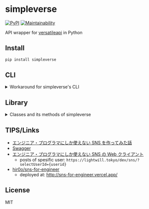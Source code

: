# simpleverse

[![PyPI](https://img.shields.io/pypi/v/simpleverse?color=blue)](https://pypi.org/project/simpleverse) [![Maintainability](https://api.codeclimate.com/v1/badges/3dafcba23209bf5a4a04/maintainability)](https://codeclimate.com/github/eggplants/simpleverse/maintainability)

API wrapper for [versatileapi](https://versatileapi.herokuapp.com/api) in Python

## Install

```bash
pip install simpleverse
```

## CLI

<!-- markdownlint-disable MD033 -->

<details>
<summary>Workaround for simpleverse's CLI</summary>

```text
$ simv -h
usage: simv [-h] {create_user,cu,update_user,uu,get_post,gp,get_user,gu,submit_post,sp} ...

Simple command for sending requests to versatileapi

positional arguments:
  {create_user,cu,update_user,uu,get_post,gp,get_user,gu,submit_post,sp}
    create_user (cu)
    update_user (uu)
    get_post (gp)
    get_user (gu)
    submit_post (sp)

optional arguments:
  -h, --help            show this help message and exit
$ simv cu -n eggplants -d "https://github.com/eggplants/simpleverseを書きました。"
b6e4ae19fc2c59ce55c726de44a40dc825faa04d
$ simv gu -u b6e4ae19fc2c59ce55c726de44a40dc825faa04d
{
    'id': 'b6e4ae19fc2c59ce55c726de44a40dc825faa04d',
    '_created_at': '2021-09-19T04:35:11.765+00:00',
    '_updated_at': '2021-09-19T04:35:11.765+00:00',
    '_user_id': 'b6e4ae19fc2c59ce55c726de44a40dc825faa04d',
    'description': 'https://github.com/eggplants/simpleverseを書きました。',
    'name': 'eggplants'
}
$ simv sp "コレはテストです"
00210022-a452-4be7-a873-d369b1bf8d70
$ simv gp -p 00210022-a452-4be7-a873-d369b1bf8d70
{
    'id': '00210022-a452-4be7-a873-d369b1bf8d70',
    '_created_at': '2021-09-19T04:45:42.017+00:00',
    '_updated_at': '2021-09-19T04:45:42.017+00:00',
    '_user_id': 'b6e4ae19fc2c59ce55c726de44a40dc825faa04d',
    'text': 'コレはテストです'
}
$ simv uu -n eggplants -d "こんにちは。https://github.com/eggplants/simpleverseを書きました。"
b6e4ae19fc2c59ce55c726de44a40dc825faa04d
$ simv gu -u b6e4ae19fc2c59ce55c726de44a40dc825faa04d
{
    'id': 'b6e4ae19fc2c59ce55c726de44a40dc825faa04d',
    '_created_at': '2021-09-19T04:35:11.765+00:00',
    '_updated_at': '2021-09-19T04:46:53.659+00:00',
    '_user_id': 'b6e4ae19fc2c59ce55c726de44a40dc825faa04d',
    'description': 'こんにちは。https://github.com/eggplants/simpleverseを書きました。',
    'name': 'eggplants'
}
$ # All posts by a specific user
$ simv gp | jq '.[]|select(._user_id=="b6e4ae19fc2c59ce55c726de44a40dc825faa04d")'
{
  "_created_at": "2021-09-18T18:50:33.316+00:00",
  "_updated_at": "2021-09-18T18:50:33.316+00:00",
  "_user_id": "b6e4ae19fc2c59ce55c726de44a40dc825faa04d",
  "id": "12d7d6c5-1412-4299-9fe0-4e11c5261aab",
  "text": "test"
}
{
  "_created_at": "2021-09-19T04:10:35.054+00:00",
  "_updated_at": "2021-09-19T04:10:35.054+00:00",
  "_user_id": "b6e4ae19fc2c59ce55c726de44a40dc825faa04d",
  "id": "81dd0981-de48-47b6-bb81-2bc33579d0d1",
  "text": "hello woooooooold!"
}
{
  "_created_at": "2021-09-19T04:14:44.837+00:00",
  "_updated_at": "2021-09-19T04:14:44.837+00:00",
  "_user_id": "b6e4ae19fc2c59ce55c726de44a40dc825faa04d",
  "id": "b281751f-03a9-47b0-ace1-2dc1be620a2a",
  "text": "hello woooooooold!\n(this post submitted by https://git.io/JzmhD)"
}
{
  "_created_at": "2021-09-19T04:39:57.808+00:00",
  "_updated_at": "2021-09-19T04:39:57.808+00:00",
  "_user_id": "b6e4ae19fc2c59ce55c726de44a40dc825faa04d",
  "id": "d2f875a4-540e-4332-ae4e-5ac80d435449",
  "text": "a"
}
{
  "_created_at": "2021-09-19T04:45:42.017+00:00",
  "_updated_at": "2021-09-19T04:45:42.017+00:00",
  "_user_id": "b6e4ae19fc2c59ce55c726de44a40dc825faa04d",
  "id": "00210022-a452-4be7-a873-d369b1bf8d70",
  "text": "コレはテストです"
}
```

</details>

<!-- markdownlint-enable MD033 -->

## Library

<!-- markdownlint-disable MD033 -->

<details>
<summary>Classes and its methods of simpleverse</summary>

```python

```

</details>

<!-- markdownlint-enable MD033 -->

## TIPS/Links

- [エンジニア・プログラマにしか使えない SNS を作ってみた話](https://qiita.com/HawkClaws/items/599d7666f55e79ef7f56)
- [Swagger](https://editor.swagger.io/?url=https://gist.githubusercontent.com/YusukeIwaki/ce8a7250fb7e5279267c495324de19f7/raw/292eb24fb381c9af49fc42c901794ec2d98d134a/openapi.yml)
- [エンジニア・プログラマにしか使えない SNS の Web クライアント](https://lightwill.tokyo/dev/sns/?selectUserId=b6e4ae19fc2c59ce55c726de44a40dc825faa04d)
  - posts of spesific user: `https://lightwill.tokyo/dev/sns/?selectUserId={userid}`
- [hir0o/sns-for-engineer](https://github.com/hir0o/sns-for-engineer)
  - deployed at: <http://sns-for-engineer.vercel.app/>

## License

MIT
